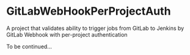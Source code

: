 # GitLabWebHookPerProjectAuth

A project that validates ability to trigger jobs from GitLab to Jenkins by GitLab Webhook with per-project authentication

To be continued...